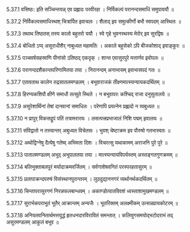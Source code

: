 5.37.1
वसिष्ठः:
इति सञ्चिन्तयन्न् एव प्रह्लादः परवीरहा ।
निर्विकल्पं परानन्दसमाधिं समुपाययौ ॥


5.37.2
निर्विकल्पसमाधिस्थश् चित्रार्पित इवाचलः ।
शैलाद् इव समुत्कीर्णो बभौ स्वपदम् आस्थितः ॥


5.37.3
तथाथ तिष्ठतस् तस्य कालो बहुतरो ययौ ।
स्वे गृहे भुवनस्थस्य मेरोर् इव सुरद्विषः ॥


5.37.4
बोधितो ऽप्य् असुराधीशैर् नाबुध्यत महामतिः ।
अकाले बहुसेको ऽपि बीजकोशाद् इवाङ्कुरः ॥


5.37.5
पञ्चवर्षसहस्राणि पीनांसो ऽतिष्ठद् एकदृक् ।
शान्त एवासुरपुरे मत्तार्णव इवोपलः ॥


5.37.6
परानन्ददशैकान्तपरिणामितया तया ।
निरानन्दम् अनाभासम् इवाभासपदं गतः ॥


5.37.7
एतावताथ कालेन तद्रसातलमण्डलम् ।
बभूवाराजकं तीक्ष्णमात्स्यन्यायकदर्थितम् ॥


5.37.8
हिरण्यकशिपौ क्षीणे समाधौ तत्सुते स्थिते ।
न बभूवापरः कश्चिद् राजा दनुसुतालये ॥


5.37.9
असुरेशार्थिनां तेषां दानवानां समाधितः ।
परेणापि प्रयत्नेन प्रह्लादो न व्यबुध्यत ॥


5.37.10
न प्रापुर् विकसद्रूपं पतिं तत्रामरारयः ।
लसत्पत्त्रप्रभाजालं निशि पद्मम् इवालयः ॥


5.37.11
संविद्वातो न तस्यान्तर् अबुध्यत विचेतसः ।
भुवश् चेष्टाक्रम इव पौरुषो गतभास्वतः ॥


5.37.12
अथोद्विग्नेषु दैत्येषु गतेष्व् अभिमता दिशः ।
विचरत्सु यथाकामम् अराजनि पुरे पुरे ॥


5.37.13
पातालमण्डलम् अभूद् अभूपालतया तया ।
मात्स्यन्यायविपर्यस्तम् अस्तङ्गतगुणक्रमम् ॥


5.37.14
बलिभुक्ताबलपुरं मर्यादाक्रमवर्जितम् ।
सर्वगाशेषवनितं परस्परहतासुरम् ॥


5.37.15
प्रलापाक्रन्दपरुषं विसंस्थानपुरान्तरम् ।
लुठदुद्याननगरं व्यर्थानर्थकदर्थितम् ॥


5.37.16
चिन्तापरासुरगणं निरन्नफलबान्धवम् ।
अकाण्डोत्पातविवशं ध्वस्ताशामुखमण्डलम् ॥


5.37.17
सुरार्भकपराभूतं भूतैर् आक्रान्तम् अन्यजैः ।
भूतरिक्तम् अलक्ष्मीकम् उत्सन्नप्रायकोटरम् ॥


5.37.18
अनियतवनितार्थमत्तयुद्धं हृतधनदारविरावितं समन्तात् ।
कलियुगसमयोद्भटोदराभं तद् असुरमण्डलम् आकुलं बभूव ॥

